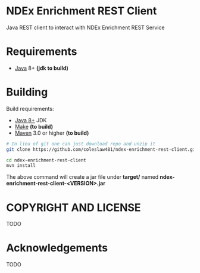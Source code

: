 
[jetty]: http://eclipse.org/jetty/
[maven]: http://maven.apache.org/
[java]: https://www.oracle.com/java/index.html
[git]: https://git-scm.com/

[make]: https://www.gnu.org/software/make

NDEx Enrichment REST Client
===========================

Java REST client to interact with NDEx Enrichment REST Service


Requirements
============

* [Java][java] 8+ **(jdk to build)**



Building  
========

Build requirements:

* [Java 8+][java] JDK
* [Make][make] **(to build)**
* [Maven][maven] 3.0 or higher **(to build)**


```Bash
# In lieu of git one can just download repo and unzip it
git clone https://github.com/coleslaw481/ndex-enrichment-rest-client.git

cd ndex-enrichment-rest-client
mvn install

```

The above command will create a jar file under **target/** named 
**ndex-enrichment-rest-client-\<VERSION\>.jar** 




COPYRIGHT AND LICENSE
=====================

TODO

Acknowledgements
================

TODO
